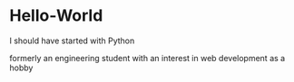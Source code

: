 # Hello-World
I should have started with Python

formerly an engineering student with an interest in web development as a hobby
